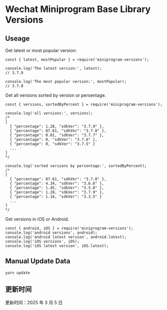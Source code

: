 
# Wechat Miniprogram Base Library Versions

## Useage

Get latest or most popular version:

```;
const { latest, mostPopular } = require('miniprogram-versions');

console.log('The latest version:', latest);
// 3.7.9

console.log('The most popular version:', mostPopular);
// 3.7.8

```

Get all versions sorted by version or persentage.

```
const { versions, sortedByPercent } = require('miniprogram-versions');

console.log('all versions:', versions);
/*
[
  { "percentage": 1.28, "sdkVer": "3.7.9" },
  { "percentage": 87.61, "sdkVer": "3.7.8" },
  { "percentage": 0.01, "sdkVer": "3.7.7" },
  { "percentage": 0, "sdkVer": "3.7.6" },
  { "percentage": 0, "sdkVer": "3.7.5" }
  ...
]
*/

console.log('sorted versions by persentage:', sortedByPercent);
/*
[
  { "percentage": 87.61, "sdkVer": "3.7.8" },
  { "percentage": 4.34, "sdkVer": "3.6.6" },
  { "percentage": 1.45, "sdkVer": "3.5.8" },
  { "percentage": 1.28, "sdkVer": "3.7.9" },
  { "percentage": 1.16, "sdkVer": "3.3.5" }
  ...
]
*/
```

Get versions in iOS or Android.

```
const { android, iOS } = require('miniprogram-versions');
console.log('android versions', android);
console.log('android latest version', android.latest);
console.log('iOS versions', iOS);
console.log('iOS latest version', iOS.latest);
```

## Manual Update Data

```
yarn update
```

## 更新时间

更新时间：2025 年 3 月 5 日
